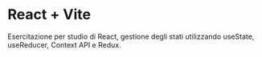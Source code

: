 # React + Vite
Esercitazione per studio di React, gestione degli stati utilizzando useState, useReducer, Context API e Redux.
